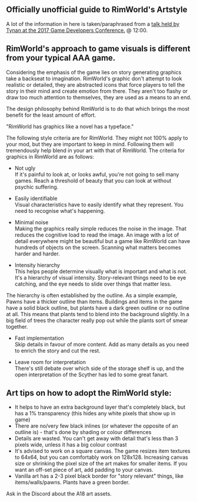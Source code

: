 ## Officially unofficial guide to RimWorld's Artstyle

A lot of the information in here is taken/paraphrased from a [talk held by Tynan at the 2017 Game Developers Conference.](https://www.gdcvault.com/play/1024232/-RimWorld-Contrarian-Ridiculous-and) @ 12:00.

## RimWorld's approach to game visuals is different from your typical AAA game.
Considering the emphasis of the game lies on story generating graphics take a backseat to imagination. RimWorld's graphic don't attempt to look realistic or detailed, they are abstracted icons that force players to tell the story in their mind and create emotion from there. They aren't too flashy or draw too much attention to themselves, they are used as a means to an end.

The design philosophy behind RimWorld is to do that which brings the most benefit for the least amount of effort.

"RimWorld has graphics like a novel has a typeface."

The following style criteria are for RimWorld. They might not 100% apply to your mod, but they are important to keep in mind. Following them will tremendously help blend in your art with that of RimWorld. The criteria for graphics in RimWorld are as follows:

- Not ugly  
If it's painful to look at, or looks awful, you're not going to sell many games. Reach a threshold of beauty that you can look at without psychic suffering.

- Easily identifiable  
Visual characteristics have to easily identify what they represent. You need to recognise what's happening.

- Minimal noise  
Making the graphics really simple reduces the noise in the image. That reduces the cognitive load to read the image. An image with a lot of detail everywhere might be beautiful but a game like RimWorld can have hundreds of objects on the screen. Scanning what matters becomes harder and harder.

- Intensity hierarchy  
This helps people determine visually what is important and what is not. It's a hierarchy of visual intensity. Story-relevant things need to be eye catching, and the eye needs to slide over things that matter less.

The hierarchy is often established by the outline. As a simple example, Pawns have a thicker outline than items. Buildings and items in the game have a solid black outline, but plants have a dark green outline or no outline at all. This means that plants tend to blend into the background slightly. In a big field of trees the character really pop out while the plants sort of smear together.

- Fast implementation  
Skip details in favour of more content. Add as many details as you need to enrich the story and cut the rest.

- Leave room for interpretation  
There's still debate over which side of the storage shelf is up, and the open interpretation of the Scyther has led to some great fanart.



## Art tips on how to adopt the RimWorld style:

- It helps to have an extra background layer that's completely black, but has a 1% transparency (this hides any white pixels that show up in game)
- There are no/very few black inlines (or whatever the opposite of an outline is) - that's done by shading or colour differences
- Details are wasted. You can't get away with detail that's less than 3 pixels wide, unless it has a big colour contrast
- It's advised to work on a square canvas. The game resizes item textures to 64x64, but you can comfortably work on 128x128. Increasing canvas size or shrinking the pixel size of the art makes for smaller items. If you want an off-set piece of art, add padding to your canvas.
- Vanilla art has a 2-3 pixel black border for "story relevant" things, like items/walls/pawns. Plants have a green border.

Ask in the Discord about the A18 art assets.